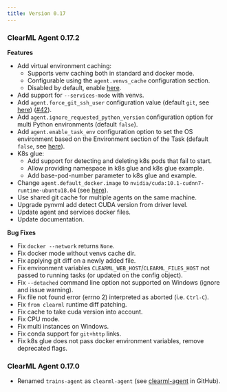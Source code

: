 ```yaml
---
title: Version 0.17
---
```


### ClearML Agent 0.17.2

**Features**

- Add virtual environment caching:
  * Supports venv caching both in standard and docker mode.
  * Configurable using the `agent.venvs_cache` configuration section.
  * Disabled by default, enable [here](https://github.com/clearml/clearml-agent/blob/205f9dd81620fcec5aa155991afbbf711f3cd648/docs/clearml.conf#L101).
- Add support for `--services-mode` with venvs.
- Add `agent.force_git_ssh_user` configuration value (default `git`, see [here](https://github.com/clearml/clearml-agent/blob/205f9dd81620fcec5aa155991afbbf711f3cd648/docs/clearml.conf#L29)) 
  ([#42](https://github.com/clearml/clearml-agent/issues/42)).
- Add `agent.ignore_requested_python_version` configuration option for multi Python environments (default `false`).
- Add `agent.enable_task_env` configuration option to set the OS environment based on the Environment section of the Task (default `false`, see 
  [here](https://github.com/clearml/clearml-agent/blob/205f9dd81620fcec5aa155991afbbf711f3cd648/docs/clearml.conf#L151)).
- K8s glue:
	* Add support for detecting and deleting k8s pods that fail to start.
	* Allow providing namespace in k8s glue and k8s glue example.
	* Add base-pod-number parameter to k8s glue and example.
- Change `agent.default_docker.image` to `nvidia/cuda:10.1-cudnn7-runtime-ubuntu18.04` (see [here](https://github.com/clearml/clearml-agent/blob/8a46dc6b03860bc1cc022fd19e86bf4524986a0e/docs/clearml.conf#L144)).
- Use shared git cache for multiple agents on the same machine.
- Upgrade pynvml add detect CUDA version from driver level.
- Update agent and services docker files.
- Update documentation.

**Bug Fixes**

- Fix `docker --network` returns `None`.
- Fix docker mode without venvs cache dir.
- Fix applying git diff on a newly added file.
- Fix environment variables `CLEARML_WEB_HOST`/`CLEARML_FILES_HOST` not passed to running tasks (or updated on the config object).
- Fix `--detached` command line option not supported on Windows (ignore and issue warning).
- Fix file not found error (errno 2) interpreted as aborted (i.e. `Ctrl-C`).
- Fix `from clearml` runtime diff patching.
- Fix cache to take cuda version into account.
- Fix CPU mode.
- Fix multi instances on Windows.
- Fix conda support for `git+http` links.
- Fix k8s glue does not pass docker environment variables, remove deprecated flags.

### ClearML Agent 0.17.0

* Renamed `trains-agent` as `clearml-agent` (see [clearml-agent](https://github.com/clearml/clearml-agent) in GitHub).
